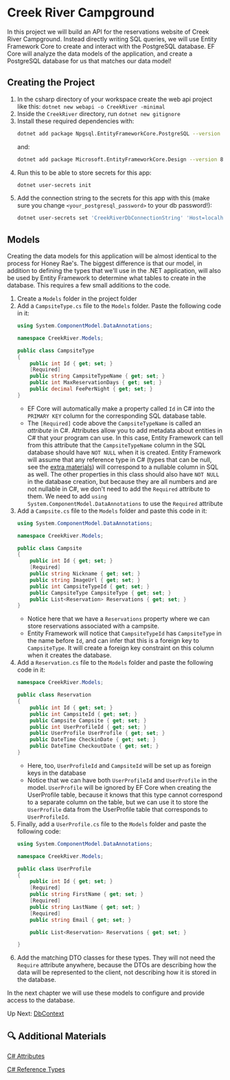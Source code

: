 # Creek River Campground
In this project we will build an API for the reservations website of Creek River Campground. Instead directly writing SQL queries, we will use Entity Framework Core to create and interact with the PostgreSQL database. EF Core will analyze the data models of the application, and create a PostgreSQL database for us that matches our data model!

## Creating the Project
1. In the csharp directory of your workspace create the web api project like this: `dotnet new webapi -o CreekRiver -minimal`
1. Inside the `CreekRiver` directory, run `dotnet new gitignore`
1. Install these required dependencies with:
    ``` bash
    dotnet add package Npgsql.EntityFrameworkCore.PostgreSQL --version 8.0
    ```
    and: 
    ``` bash
    dotnet add package Microsoft.EntityFrameworkCore.Design --version 8.0
    ```
1. Run this to be able to store secrets for this app: 
    ``` bash
    dotnet user-secrets init
    ```
1. Add the connection string to the secrets for this app with this (make sure you change `<your_postgresql_password>` to your db password!):
    ``` bash
    dotnet user-secrets set 'CreekRiverDbConnectionString' 'Host=localhost;Port=5432;Username=postgres;Password=<your_postgresql_password>;Database=CreekRiver'
    ```

## Models
Creating the data models for this application will be almost identical to the process for Honey Rae's. The biggest difference is that our model, in addition to defining the types that we'll use in the .NET application, will also be used by Entity Framework to determine what tables to create in the database. This requires a few small additions to the code. 

1. Create a `Models` folder in the project folder
1. Add a `CampsiteType.cs` file to the `Models` folder. Paste the following code in it:
    ``` csharp
    using System.ComponentModel.DataAnnotations;

    namespace CreekRiver.Models;

    public class CampsiteType
    {
        public int Id { get; set; }
        [Required]
        public string CampsiteTypeName { get; set; }
        public int MaxReservationDays { get; set; }
        public decimal FeePerNight { get; set; }
    }
    ```
    - EF Core will automatically make a property called `Id` in C# into the `PRIMARY KEY` column for the corresponding SQL database table. 
    - The `[Required]` code above the `CampsiteTypeName` is called an _attribute_ in C#. Attributes allow you to add metadata about entities in C# that your program can use. In this case, Entity Framework can tell from this attribute that the `CampsiteTypeName` column in the SQL database should have `NOT NULL` when it is created. Entity Framework will assume that any reference type in C# (types that can be null, see the [extra materials](https://learn.microsoft.com/en-us/dotnet/csharp/language-reference/keywords/reference-types)) will correspond to a nullable column in SQL as well. The other properties in this class should also have `NOT NULL` in the database creation, but because they are all numbers and are not nullable in C#, we don't need to add the `Required` attribute to them. We need to add `using System.ComponentModel.DataAnnotations` to use the `Required` attribute
1.  Add a `Campsite.cs` file to the `Models` folder and paste this code in it:
    ``` csharp
    using System.ComponentModel.DataAnnotations;

    namespace CreekRiver.Models;

    public class Campsite
    {
        public int Id { get; set; }
        [Required]
        public string Nickname { get; set; }
        public string ImageUrl { get; set; }
        public int CampsiteTypeId { get; set; }
        public CampsiteType CampsiteType { get; set; }
        public List<Reservation> Reservations { get; set; }
    }
    ```
    - Notice here that we have a `Reservations` property where we can store reservations associated with a campsite. 
    - Entity Framework will notice that `CampsiteTypeId` has `CampsiteType` in the name before `Id`, and can infer that this is a foreign key to `CampsiteType`. It will create a foreign key constraint on this column when it creates the database.
1. Add a `Reservation.cs` file to the `Models` folder and paste the following code in it:
    ``` csharp
    namespace CreekRiver.Models;

    public class Reservation
    {
        public int Id { get; set; }
        public int CampsiteId { get; set; }
        public Campsite Campsite { get; set; }
        public int UserProfileId { get; set; }
        public UserProfile UserProfile { get; set; }
        public DateTime CheckinDate { get; set; }
        public DateTime CheckoutDate { get; set; }
    }
    ```
    - Here, too, `UserProfileId` and `CampsiteId` will be set up as foreign keys in the database
    - Notice that we can have both `UserProfileId` and `UserProfile` in the model. `UserProfile` will be ignored by EF Core when creating the UserProfile table, because it knows that this type cannot correspond to a separate column on the table, but we can use it to store the `UserProfile` data from the UserProfile table that corresponds to `UserProfileId`. 
1. Finally, add a `UserProfile.cs` file to the `Models` folder and paste the following code:
    ```csharp
    using System.ComponentModel.DataAnnotations;

    namespace CreekRiver.Models;

    public class UserProfile
    {
        public int Id { get; set; }
        [Required]
        public string FirstName { get; set; }
        [Required]
        public string LastName { get; set; }
        [Required]
        public string Email { get; set; }

        public List<Reservation> Reservations { get; set; }

    }
    ```
1. Add the matching DTO classes for these types. They will not need the `Require` attribute anywhere, because the DTOs are describing how the data will be represented to the client, not describing how it is stored in the database. 

In the next chapter we will use these models to configure and provide access to the database. 

Up Next: [DbContext](./creek-river-db-context.md)

## 🔍 Additional Materials

[C# Attributes](https://learn.microsoft.com/en-us/dotnet/csharp/advanced-topics/reflection-and-attributes/)

[C# Reference Types](https://learn.microsoft.com/en-us/dotnet/csharp/language-reference/keywords/reference-types)